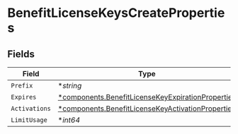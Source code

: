 # BenefitLicenseKeysCreateProperties


## Fields

| Field                                                                                                                 | Type                                                                                                                  | Required                                                                                                              | Description                                                                                                           |
| --------------------------------------------------------------------------------------------------------------------- | --------------------------------------------------------------------------------------------------------------------- | --------------------------------------------------------------------------------------------------------------------- | --------------------------------------------------------------------------------------------------------------------- |
| `Prefix`                                                                                                              | **string*                                                                                                             | :heavy_minus_sign:                                                                                                    | N/A                                                                                                                   |
| `Expires`                                                                                                             | [*components.BenefitLicenseKeyExpirationProperties](../../models/components/benefitlicensekeyexpirationproperties.md) | :heavy_minus_sign:                                                                                                    | N/A                                                                                                                   |
| `Activations`                                                                                                         | [*components.BenefitLicenseKeyActivationProperties](../../models/components/benefitlicensekeyactivationproperties.md) | :heavy_minus_sign:                                                                                                    | N/A                                                                                                                   |
| `LimitUsage`                                                                                                          | **int64*                                                                                                              | :heavy_minus_sign:                                                                                                    | N/A                                                                                                                   |